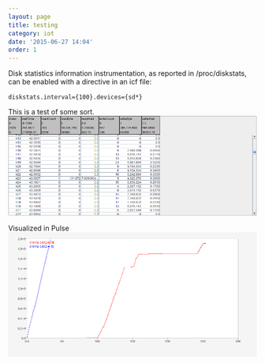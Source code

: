 ```yaml
---
layout: page
title: testing
category: iot
date: '2015-06-27 14:04'
order: 1
---
```


Disk statistics information instrumentation, as reported in  /proc/diskstats, can be enabled with a directive in an icf file:

```
​diskstats.interval={100}.devices={sd*}
```

This is a test of some sort.
![](../images/disk_table.png)

Visualized in Pulse
![](../images/disk_plot.png)

